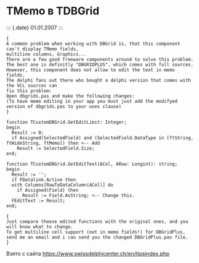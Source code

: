 TMemo в TDBGrid
===============

::: {.date}
01.01.2007
:::

    {
    A common problem when working with DBGrid is, that this component can't display TMemo fields,
    multiline columns, Graphics...
    There are a few good freeware components around to solve this problem.
    The best one is definitly "DBGRIDPLUS", which comes with full sources.
    However, this component does not allow to edit the text in memo fields.
    The delphi fans out there who bought a delphi version that comes with the VCL sources can
    fix this problem:
    Open dbgrids.pas and make the following changes:
    (To have memo editing in your app you must just add the modifyed version of dbgrids.pas to your uses clause)
    }
     
    function TCustomDBGrid.GetEditLimit: Integer;
    begin
      Result := 0;
      if Assigned(SelectedField) and (SelectedField.DataType in [ftString, ftWideString, ftMemo]) then <-- Add
        Result := SelectedField.Size;
    end;
     
    function TCustomDBGrid.GetEditText(ACol, ARow: Longint): string;
    begin
      Result := '';
      if FDatalink.Active then
      with Columns[RawToDataColumn(ACol)] do
        if Assigned(Field) then
          Result := Field.AsString; <-- Change this.
      FEditText := Result;
    end;
     
    {
    Just compare theese edited functions with the original ones, and you will know what to change.
    To get multiline cell support (not in memo fields!) for DBGridPlus, send me an email and i can send you the changed DBGridPlus.pas file.
    }

Взято с сайта <https://www.swissdelphicenter.ch/en/tipsindex.php>
